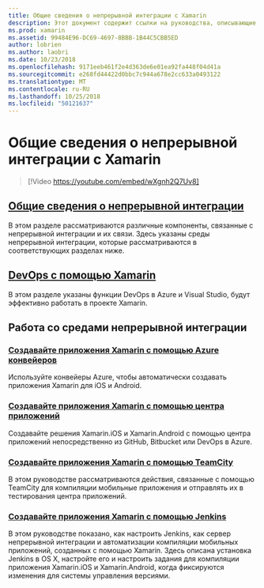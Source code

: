 ```yaml
---
title: Общие сведения о непрерывной интеграции с Xamarin
description: Этот документ содержит ссылки на руководства, описывающие непрерывной интеграции с Xamarin. Связанное содержимое общие сведения о непрерывной интеграции и описание сборки App Center, TeamCity и Jenkins.
ms.prod: xamarin
ms.assetid: 99484E96-DC69-4697-8BBB-1B44C5CBB5ED
author: lobrien
ms.author: laobri
ms.date: 10/23/2018
ms.openlocfilehash: 9171eeb461f2e4d363de6e01ea92fa448f04d41a
ms.sourcegitcommit: e268fd44422d0bbc7c944a678e2cc633a0493122
ms.translationtype: MT
ms.contentlocale: ru-RU
ms.lasthandoff: 10/25/2018
ms.locfileid: "50121637"
---
```

# <a name="introduction-to-continuous-integration-with-xamarin"></a>Общие сведения о непрерывной интеграции с Xamarin

> [!Video https://youtube.com/embed/wXgnh2Q7Uv8]

## <a name="introduction-to-continuous-integrationtoolsciintro-to-cimd"></a>[Общие сведения о непрерывной интеграции](~/tools/ci/intro-to-ci.md)

В этом разделе рассматриваются различные компоненты, связанные с непрерывной интеграции и их связи. Здесь указаны среды непрерывной интеграции, которые рассматриваются в соответствующих разделах ниже.

## <a name="devops-with-xamarintoolscidevopsmd"></a>[DevOps с помощью Xamarin](~/tools/ci/devops.md)

В этом разделе указаны функции DevOps в Azure и Visual Studio, будут эффективно работать в проекте Xamarin.

## <a name="working-with-continuous-integration-environments"></a>Работа со средами непрерывной интеграции

### <a name="build-xamarin-apps-with-azure-pipelineshttpsdocsmicrosoftcomazuredevopspipelineslanguagesxamarin"></a>[Создавайте приложения Xamarin с помощью Azure конвейеров](https://docs.microsoft.com/azure/devops/pipelines/languages/xamarin/)

Используйте конвейеры Azure, чтобы автоматически создавать приложения Xamarin для iOS и Android.

### <a name="build-xamarin-apps-using-app-centerhttpsdocsmicrosoftcomappcenterbuildxamarin"></a>[Создавайте приложения Xamarin с помощью центра приложений](https://docs.microsoft.com/appcenter/build/xamarin/)

Создавайте решения Xamarin.iOS и Xamarin.Android с помощью центра приложений непосредственно из GitHub, Bitbucket или DevOps в Azure.

### <a name="build-xamarin-apps-with-teamcitytoolsciteamcitymd"></a>[Создавайте приложения Xamarin с помощью TeamCity](~/tools/ci/teamcity.md)

В этом руководстве рассматриваются действия, связанные с помощью TeamCity для компиляции мобильные приложения и отправлять их в тестирования центра приложений.

### <a name="build-xamarin-apps-with-jenkinstoolscijenkins-walkthroughmd"></a>[Создавайте приложения Xamarin с помощью Jenkins](~/tools/ci/jenkins-walkthrough.md)

В этом руководстве показано, как настроить Jenkins, как сервер непрерывной интеграции и автоматизации компиляции мобильных приложений, созданных с помощью Xamarin. Здесь описана установка Jenkins в OS X, настройте его и настроить задания для компиляции приложения Xamarin.iOS и Xamarin.Android, когда фиксируются изменения для системы управления версиями.
